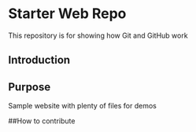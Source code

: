 # Starter Web Repo

This repository is for showing how Git and GitHub work

## Introduction

## Purpose

Sample website with plenty of files for demos

##How to contribute
